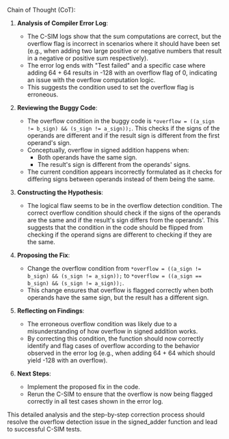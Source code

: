 Chain of Thought (CoT):

1. **Analysis of Compiler Error Log**:
   - The C-SIM logs show that the sum computations are correct, but the overflow flag is incorrect in scenarios where it should have been set (e.g., when adding two large positive or negative numbers that result in a negative or positive sum respectively).
   - The error log ends with "Test failed" and a specific case where adding 64 + 64 results in -128 with an overflow flag of 0, indicating an issue with the overflow computation logic.
   - This suggests the condition used to set the overflow flag is erroneous.

2. **Reviewing the Buggy Code**:
   - The overflow condition in the buggy code is `*overflow = ((a_sign != b_sign) && (s_sign != a_sign));`. This checks if the signs of the operands are different and if the result sign is different from the first operand's sign.
   - Conceptually, overflow in signed addition happens when:
     - Both operands have the same sign.
     - The result's sign is different from the operands' signs.
   - The current condition appears incorrectly formulated as it checks for differing signs between operands instead of them being the same.

3. **Constructing the Hypothesis**:
   - The logical flaw seems to be in the overflow detection condition. The correct overflow condition should check if the signs of the operands are the same and if the result's sign differs from the operands'. This suggests that the condition in the code should be flipped from checking if the operand signs are different to checking if they are the same.

4. **Proposing the Fix**:
   - Change the overflow condition from `*overflow = ((a_sign != b_sign) && (s_sign != a_sign));` to `*overflow = ((a_sign == b_sign) && (s_sign != a_sign));`.
   - This change ensures that overflow is flagged correctly when both operands have the same sign, but the result has a different sign.

5. **Reflecting on Findings**:
   - The erroneous overflow condition was likely due to a misunderstanding of how overflow in signed addition works.
   - By correcting this condition, the function should now correctly identify and flag cases of overflow according to the behavior observed in the error log (e.g., when adding 64 + 64 which should yield -128 with an overflow).

6. **Next Steps**:
   - Implement the proposed fix in the code.
   - Rerun the C-SIM to ensure that the overflow is now being flagged correctly in all test cases shown in the error log.

This detailed analysis and the step-by-step correction process should resolve the overflow detection issue in the signed_adder function and lead to successful C-SIM tests.
